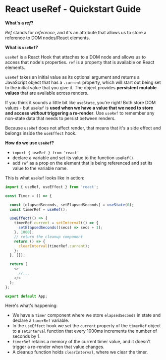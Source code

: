 # React useRef - Quickstart Guide

**What's a *ref*?**

*Ref* stands for *reference*, and it's an attribute that allows us to store a reference to DOM nodes/React elements.

**What is `useRef`?**

`useRef` is a React Hook that attaches to a DOM node and allows us to access that node's properties. `ref` is a property that is available on React elements.

`useRef` takes an initial value as its optional argument and returns a JavaScript object that has a `.current` property, which will start out being set to the initial value that you give it. The object provides **persistent mutable values** that are available across renders.  

If you think it sounds a little bit like `useState`, you're right! Both store DOM values - but `useRef` is **used when we have a value that we need to store and access *without* triggering a re-render**. Use `useRef` to remember any non-state data that needs to persist between renders.

Because `useRef` does not affect render, that means that it's a side effect and belongs inside the `useEffect` hook.

**How do we use `useRef`?**

- `import { useRef } from 'react'`
- declare a variable and set its value to the function `useRef()`.
- add `ref` as a prop on the element that is being referenced and set its value to the variable name.

This is what `useRef` looks like in action:

```js
import { useRef, useEffect } from 'react';

const Timer = () => {

  const [elapsedSeconds, setElapsedSeconds] = useState(0);
  const timerRef = useRef();

  useEffect(() => {
    timerRef.current = setInterval(() => {
      setElapsedSeconds((secs) => secs + 1);
    }, 1000);
    // return the cleanup component
    return () => {
      clearInterval(timerRef.current);
    };
  }, []);

  return (
    <>
      //...
    </>
  );
};

export default App;
```

Here's what's happening:

- We have a `Timer` component where we store `elapsedSeconds` in state and declare a `timerRef` variable.
- In the `useEffect` hook we set the `current` property of the `timerRef` object to a `setInterval` function that every 1000ms increments the number of seconds by 1. 
- `timerRef` retains a memory of the current timer value, and it doesn't trigger a re-render when that value changes.
- A cleanup function holds `clearInterval`, where we clear the timer.
